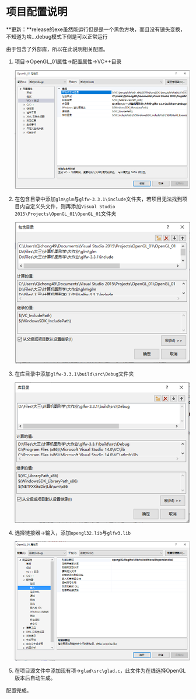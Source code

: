 # 项目配置说明

**更新：**release的exe虽然能运行但是是一个黑色方块，而且没有镜头变换，不知道为啥...debug模式下倒是可以正常运行

由于包含了外部库，所以在此说明相关配置。

1. 项目→OpenGL_01属性→配置属性→VC++目录

   ![image-20200106120720804](\Readme.assets\image-20200106120720804.png)

2. 在包含目录中添加`glm\glm`与`glfw-3.3.1\include`文件夹，若项目无法找到项目内自定义头文件，则再添加`Visual Studio 2015\Projects\OpenGL_01\OpenGL_01`文件夹

   ![image-20200106121158461](\Readme.assets\image-20200106121158461.png)

3. 在库目录中添加`glfw-3.3.1\build\src\Debug`文件夹

   ![image-20200106121328198](\Readme.assets\image-20200106121328198.png)

4. 选择链接器→输入，添加`opengl32.lib`与`glfw3.lib`

   ![image-20200106121535431](\Readme.assets\image-20200106121535431.png)
   
5. 在项目源文件中添加现有项→`glad\src\glad.c`，此文件为在线选择OpenGL版本后自动生成。

配置完成。
